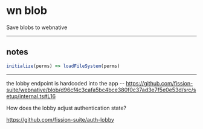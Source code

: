 # wn blob

Save blobs to webnative

-------------------------------------

## notes

```js
initialize(perms) => loadFileSystem(perms)
```

-------------------------------------------------------------

the lobby endpoint is hardcoded into the app -- https://github.com/fission-suite/webnative/blob/d96cf4c3cafa5bc4bce380f0c37ad3e7f5e0e53d/src/setup/internal.ts#L16

How does the lobby adjust authentication state?

https://github.com/fission-suite/auth-lobby
